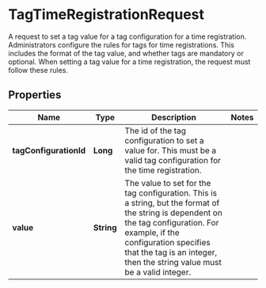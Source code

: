 

# TagTimeRegistrationRequest

A request to set a tag value for a tag configuration for a time registration. Administrators configure the rules for tags for time registrations. This includes the format of the tag value, and whether tags are mandatory or optional. When setting a tag value for a time registration, the request must follow these rules. 

## Properties

| Name | Type | Description | Notes |
|------------ | ------------- | ------------- | -------------|
|**tagConfigurationId** | **Long** | The id of the tag configuration to set a value for. This must be a valid tag configuration for the time  registration.  |  |
|**value** | **String** | The value to set for the tag configuration. This is a string, but the format of the string is dependent on the tag configuration. For example, if the configuration specifies that the tag is an integer, then the string value must be a valid integer. |  |



